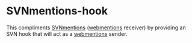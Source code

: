 # SVNmentions-hook

This compliments [SVNmentions](https://github.com/carrvo/SVNmentions) ([webmentions](https://www.w3.org/TR/webmention/) receiver) by providing an SVN hook that will act as a [webmentions](https://www.w3.org/TR/webmention/) sender.

